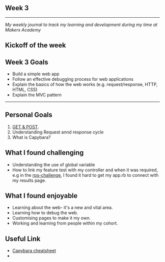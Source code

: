 ## Week 3


---
_My weekly journal to track my learning and development during my time at Makers Academy_

Kickoff of the week 
---
## Week 3 Goals
- Build a simple web app
- Follow an effective debugging process for web applications
- Explain the basics of how the web works (e.g. request/response, HTTP, HTML, CSS)
- Explain the MVC pattern

---
## Personal Goals
1. [GET & POST](https://github.com/Pi-hils/Battle_Challenge).
2. Understanding Request annd response cycle
3. What is Capybara?

## What I found challenging
- Understanding the use of global variable
- How to link my feature test with my controller and when it was required, e.g in the [rps-challenge](https://github.com/Pi-hils/rps-challenge-1), I found it hard to get my app.rb to connect with my results page.


## What I found enjoyable
- Learning about the web- it's a new and vital area.
- Learning how to debug the web.
- Customising pages to make it my own.
- Working and learning from people within my cohort.

## Useful Link
- [Capybara cheatsheet](https://thoughtbot.com/upcase/test-driven-rails-resources/capybara.pdf)
-
